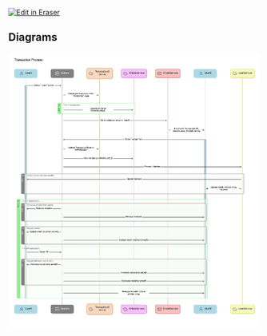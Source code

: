 <p><a target="_blank" href="https://app.eraser.io/workspace/T3ixkVSfxuqxJ8ck1Ljq" id="edit-in-eraser-github-link"><img alt="Edit in Eraser" src="https://firebasestorage.googleapis.com/v0/b/second-petal-295822.appspot.com/o/images%2Fgithub%2FOpen%20in%20Eraser.svg?alt=media&amp;token=968381c8-a7e7-472a-8ed6-4a6626da5501"></a></p>




<!-- eraser-additional-content -->
## Diagrams
<!-- eraser-additional-files -->
<a href="/UMLs/create-transaction-sequence-Transaction Process-1.eraserdiagram" data-element-id="AjTxReldtlpYhglaYoMtk"><img src="/.eraser/T3ixkVSfxuqxJ8ck1Ljq___Ik9umQOMUFhqdFIAZGOKv4xvRUO2___---diagram----a4f8633ccda6444bb2a91a652e1af670-Transaction-Process.png" alt="" data-element-id="AjTxReldtlpYhglaYoMtk" /></a>
<!-- end-eraser-additional-files -->
<!-- end-eraser-additional-content -->
<!--- Eraser file: https://app.eraser.io/workspace/T3ixkVSfxuqxJ8ck1Ljq --->